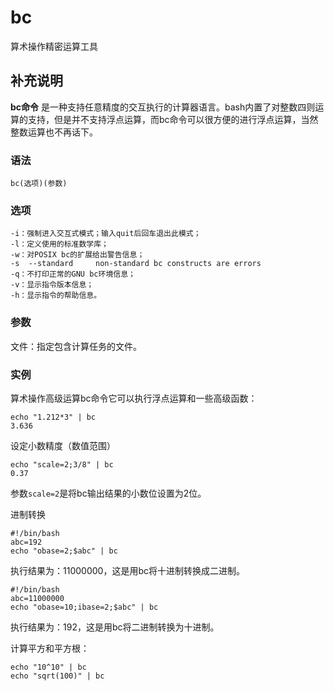 bc
===

算术操作精密运算工具

## 补充说明

**bc命令** 是一种支持任意精度的交互执行的计算器语言。bash内置了对整数四则运算的支持，但是并不支持浮点运算，而bc命令可以很方便的进行浮点运算，当然整数运算也不再话下。

### 语法  

```
bc(选项)(参数)
```

### 选项  

```
-i：强制进入交互式模式；输入quit后回车退出此模式；
-l：定义使用的标准数学库；
-w：对POSIX bc的扩展给出警告信息；
-s  --standard     non-standard bc constructs are errors
-q：不打印正常的GNU bc环境信息；
-v：显示指令版本信息；
-h：显示指令的帮助信息。
```

### 参数  

文件：指定包含计算任务的文件。

### 实例  

算术操作高级运算bc命令它可以执行浮点运算和一些高级函数：

```
echo "1.212*3" | bc 
3.636

```

设定小数精度（数值范围）

```
echo "scale=2;3/8" | bc
0.37

```

参数`scale=2`是将bc输出结果的小数位设置为2位。

进制转换

```
#!/bin/bash
abc=192
echo "obase=2;$abc" | bc

```

执行结果为：11000000，这是用bc将十进制转换成二进制。

```
#!/bin/bash
abc=11000000
echo "obase=10;ibase=2;$abc" | bc

```

执行结果为：192，这是用bc将二进制转换为十进制。

计算平方和平方根：

```
echo "10^10" | bc
echo "sqrt(100)" | bc
```


<!-- Linux命令行搜索引擎：https://jaywcjlove.github.io/linux-command/ -->